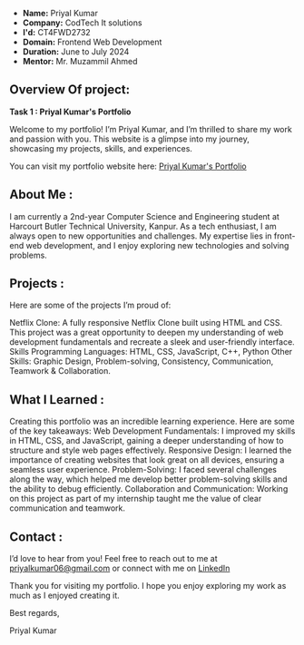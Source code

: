 * __Name:__ Priyal Kumar  
* __Company:__ CodTech It solutions  
* __I'd:__ CT4FWD2732  
* __Domain:__ Frontend Web Development  
* __Duration:__ June to July 2024  
* __Mentor:__ Mr. Muzammil Ahmed


Overview Of project: 
----------------------------
__Task 1 : Priyal Kumar's Portfolio__ 

Welcome to my portfolio! I’m Priyal Kumar, and I’m thrilled to share my work and passion with you. This website is a glimpse into my journey, showcasing my projects, skills, and experiences.

You can visit my portfolio website here: [Priyal Kumar's Portfolio](https://priyalkumar01.github.io/priyalkumar.github.io/)

About Me : 
-------------
I am currently a 2nd-year Computer Science and Engineering student at Harcourt Butler Technical University, Kanpur. As a tech enthusiast, I am always open to new opportunities and challenges. My expertise lies in front-end web development, and I enjoy exploring new technologies and solving problems.

Projects : 
---------------
Here are some of the projects I’m proud of:

Netflix Clone: A fully responsive Netflix Clone built using HTML and CSS. This project was a great opportunity to deepen my understanding of web development fundamentals and recreate a sleek and user-friendly interface.
Skills
Programming Languages: HTML, CSS, JavaScript, C++, Python
Other Skills: Graphic Design, Problem-solving, Consistency, Communication, Teamwork & Collaboration.

What I Learned : 
-------------------
Creating this portfolio was an incredible learning experience.
Here are some of the key takeaways:
Web Development Fundamentals: I improved my skills in HTML, CSS, and JavaScript, gaining a deeper understanding of how to structure and style web pages effectively.
Responsive Design: I learned the importance of creating websites that look great on all devices, ensuring a seamless user experience.
Problem-Solving: I faced several challenges along the way, which helped me develop better problem-solving skills and the ability to debug efficiently.
Collaboration and Communication: Working on this project as part of my internship taught me the value of clear communication and teamwork.

Contact : 
-----------
I’d love to hear from you! Feel free to reach out to me at priyalkumar06@gmail.com or connect with me on [LinkedIn](https://www.linkedin.com/in/priyal-kumar-29b26529a/)

Thank you for visiting my portfolio. I hope you enjoy exploring my work as much as I enjoyed creating it.

Best regards,

Priyal Kumar

